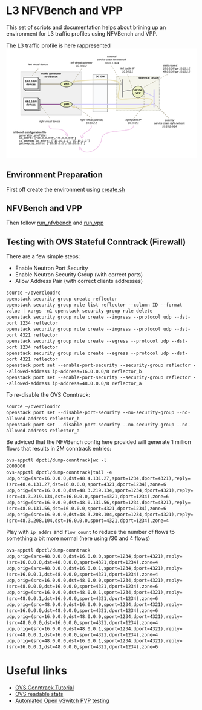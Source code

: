 # L3 NFVBench and VPP
This set of scripts and documentation helps about brining up an environment for L3 traffic profiles using NFVBench and VPP.

The L3 traffic profile is here rappresented
![traffic_flow](traffic_flow.png)

## Environment Preparation
First off create the environment using [create.sh](create.sh)

## NFVBench and VPP
Then follow [run_nfvbench](run_nfvbench.md) and [run_vpp](run_vpp.md)

## Testing with OVS Stateful Conntrack (Firewall)
There are a few simple steps:
- Enable Neutron Port Security
- Enable Neutron Security Group (with correct ports)
- Allow Address Pair (with correct clients addresses)
```
source ~/overcloudrc
openstack security group create reflector
openstack security group rule list reflector --column ID --format value | xargs -n1 openstack security group rule delete
openstack security group rule create --ingress --protocol udp --dst-port 1234 reflector
openstack security group rule create --ingress --protocol udp --dst-port 4321 reflector
openstack security group rule create --egress --protocol udp --dst-port 1234 reflector
openstack security group rule create --egress --protocol udp --dst-port 4321 reflector
openstack port set --enable-port-security --security-group reflector --allowed-address ip-address=16.0.0.0/8 reflector_b
openstack port set --enable-port-security --security-group reflector --allowed-address ip-address=48.0.0.0/8 reflector_a
```

To re-disable the OVS Conntrack:
```
source ~/overcloudrc
openstack port set --disable-port-security --no-security-group --no-allowed-address reflector_b
openstack port set --disable-port-security --no-security-group --no-allowed-address reflector_a
```

Be adviced that the NFVBench config here provided will generate 1 million flows that results in 2M conntrack entries:
```
ovs-appctl dpctl/dump-conntrack|wc -l
2000000
ovs-appctl dpctl/dump-conntrack|tail -4
udp,orig=(src=16.0.0.0,dst=48.4.131.27,sport=1234,dport=4321),reply=(src=48.4.131.27,dst=16.0.0.0,sport=4321,dport=1234),zone=6
udp,orig=(src=16.0.0.0,dst=48.3.219.134,sport=1234,dport=4321),reply=(src=48.3.219.134,dst=16.0.0.0,sport=4321,dport=1234),zone=6
udp,orig=(src=16.0.0.0,dst=48.0.131.56,sport=1234,dport=4321),reply=(src=48.0.131.56,dst=16.0.0.0,sport=4321,dport=1234),zone=6
udp,orig=(src=16.0.0.0,dst=48.3.208.104,sport=1234,dport=4321),reply=(src=48.3.208.104,dst=16.0.0.0,sport=4321,dport=1234),zone=4
```

Play with ```ip_addrs``` and ```flow_count``` to reduce the number of flows to something a bit more normal (here using /30 and 4 flows)
```
ovs-appctl dpctl/dump-conntrack
udp,orig=(src=48.0.0.0,dst=16.0.0.0,sport=1234,dport=4321),reply=(src=16.0.0.0,dst=48.0.0.0,sport=4321,dport=1234),zone=4
udp,orig=(src=48.0.0.0,dst=16.0.0.1,sport=1234,dport=4321),reply=(src=16.0.0.1,dst=48.0.0.0,sport=4321,dport=1234),zone=4
udp,orig=(src=16.0.0.0,dst=48.0.0.0,sport=1234,dport=4321),reply=(src=48.0.0.0,dst=16.0.0.0,sport=4321,dport=1234),zone=6
udp,orig=(src=16.0.0.0,dst=48.0.0.1,sport=1234,dport=4321),reply=(src=48.0.0.1,dst=16.0.0.0,sport=4321,dport=1234),zone=6
udp,orig=(src=48.0.0.0,dst=16.0.0.0,sport=1234,dport=4321),reply=(src=16.0.0.0,dst=48.0.0.0,sport=4321,dport=1234),zone=6
udp,orig=(src=16.0.0.0,dst=48.0.0.0,sport=1234,dport=4321),reply=(src=48.0.0.0,dst=16.0.0.0,sport=4321,dport=1234),zone=4
udp,orig=(src=16.0.0.0,dst=48.0.0.1,sport=1234,dport=4321),reply=(src=48.0.0.1,dst=16.0.0.0,sport=4321,dport=1234),zone=4
udp,orig=(src=48.0.0.0,dst=16.0.0.1,sport=1234,dport=4321),reply=(src=16.0.0.1,dst=48.0.0.0,sport=4321,dport=1234),zone=6
```

# Useful links
- [OVS Conntrack Tutorial](http://docs.openvswitch.org/en/latest/tutorials/ovs-conntrack/)
- [OVS readable stats](https://github.com/m4r1k/ovs_stats/)
- [Automated Open vSwitch PVP testing](https://github.com/chaudron/ovs_perf)
